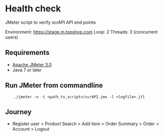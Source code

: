 # Health check

JMeter script to verify scrAPI API end points

Environment: https://stage.m.topshop.com
Loop: 2
Threads: 3 (concurrent users)

## Requirements

* [Apache JMeter 3.0](http://jmeter.apache.org/download_jmeter.cgi)
* Java 7 or later

## Run JMeter from commandline

		./jmeter -n -t <path_to_script>/scrAPI.jmx -l <logfile>.jtl

## Journey

* Register user > Product Search > Add item > Order Summary > Order > Account > Logout
